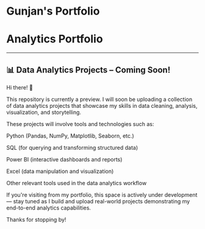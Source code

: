 # Gunjan's Portfolio

# Analytics Portfolio

---

## 📊 Data Analytics Projects – Coming Soon!

Hi there! 👋

This repository is currently a preview. I will soon be uploading a collection of data analytics projects that showcase my skills in data cleaning, analysis, visualization, and storytelling.

These projects will involve tools and technologies such as:

Python (Pandas, NumPy, Matplotlib, Seaborn, etc.)

SQL (for querying and transforming structured data)

Power BI (interactive dashboards and reports)

Excel (data manipulation and visualization)

Other relevant tools used in the data analytics workflow


If you're visiting from my portfolio, this space is actively under development — stay tuned as I build and upload real-world projects demonstrating my end-to-end analytics capabilities.

Thanks for stopping by!

